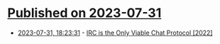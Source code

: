 # [Published on 2023-07-31](index.md)

* [2023-07-31, 18:23:31](https://lobste.rs/s/g0q1dc/irc_is_only_viable_chat_protocol_2022) - [IRC is the Only Viable Chat Protocol [2022]](https://koshka.love/babel/irc-forever.html)
